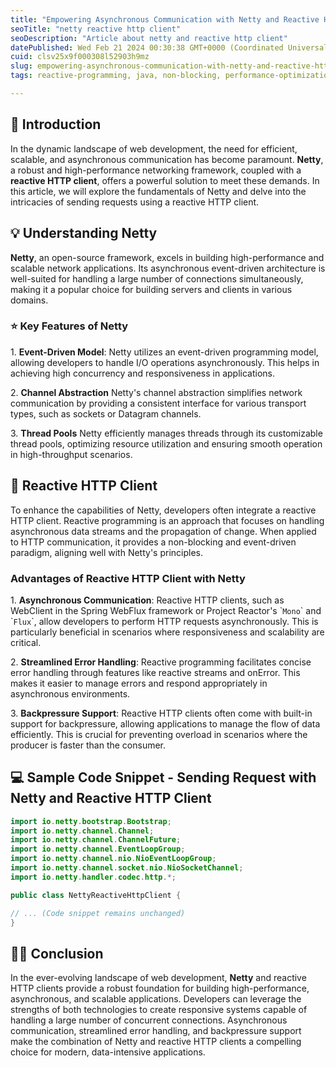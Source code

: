 ```yaml
---
title: "Empowering Asynchronous Communication with Netty and Reactive HTTP Client"
seoTitle: "netty reactive http client"
seoDescription: "Article about netty and reactive http client"
datePublished: Wed Feb 21 2024 00:30:38 GMT+0000 (Coordinated Universal Time)
cuid: clsv25x9f000308l52903h9mz
slug: empowering-asynchronous-communication-with-netty-and-reactive-http-client
tags: reactive-programming, java, non-blocking, performance-optimization, reactor

---
```


## 📖 Introduction

In the dynamic landscape of web development, the need for efficient, scalable, and asynchronous communication has become paramount. **Netty**, a robust and high-performance networking framework, coupled with a **reactive HTTP client**, offers a powerful solution to meet these demands. In this article, we will explore the fundamentals of Netty and delve into the intricacies of sending requests using a reactive HTTP client.

## 💡 Understanding Netty

**Netty**, an open-source framework, excels in building high-performance and scalable network applications. Its asynchronous event-driven architecture is well-suited for handling a large number of connections simultaneously, making it a popular choice for building servers and clients in various domains.

### ⭐ Key Features of Netty

1\. **Event-Driven Model**: Netty utilizes an event-driven programming model, allowing developers to handle I/O operations asynchronously. This helps in achieving high concurrency and responsiveness in applications.

2\. **Channel Abstraction** Netty's channel abstraction simplifies network communication by providing a consistent interface for various transport types, such as sockets or Datagram channels.

3\. **Thread Pools** Netty efficiently manages threads through its customizable thread pools, optimizing resource utilization and ensuring smooth operation in high-throughput scenarios.

## 🚀 Reactive HTTP Client

To enhance the capabilities of Netty, developers often integrate a reactive HTTP client. Reactive programming is an approach that focuses on handling asynchronous data streams and the propagation of change. When applied to HTTP communication, it provides a non-blocking and event-driven paradigm, aligning well with Netty's principles.

### Advantages of Reactive HTTP Client with Netty

1\. **Asynchronous Communication**: Reactive HTTP clients, such as WebClient in the Spring WebFlux framework or Project Reactor's \``Mono`\` and \``Flux`\`, allow developers to perform HTTP requests asynchronously. This is particularly beneficial in scenarios where responsiveness and scalability are critical.

2\. **Streamlined Error Handling**: Reactive programming facilitates concise error handling through features like reactive streams and onError. This makes it easier to manage errors and respond appropriately in asynchronous environments.

3\. **Backpressure Support**: Reactive HTTP clients often come with built-in support for backpressure, allowing applications to manage the flow of data efficiently. This is crucial for preventing overload in scenarios where the producer is faster than the consumer.

## 💻 Sample Code Snippet - Sending Request with Netty and Reactive HTTP Client

```java
import io.netty.bootstrap.Bootstrap;
import io.netty.channel.Channel;
import io.netty.channel.ChannelFuture;
import io.netty.channel.EventLoopGroup;
import io.netty.channel.nio.NioEventLoopGroup;
import io.netty.channel.socket.nio.NioSocketChannel;
import io.netty.handler.codec.http.*;

public class NettyReactiveHttpClient {

// ... (Code snippet remains unchanged)
}
```

## 👋🏻 Conclusion

In the ever-evolving landscape of web development, **Netty** and reactive HTTP clients provide a robust foundation for building high-performance, asynchronous, and scalable applications. Developers can leverage the strengths of both technologies to create responsive systems capable of handling a large number of concurrent connections. Asynchronous communication, streamlined error handling, and backpressure support make the combination of Netty and reactive HTTP clients a compelling choice for modern, data-intensive applications.